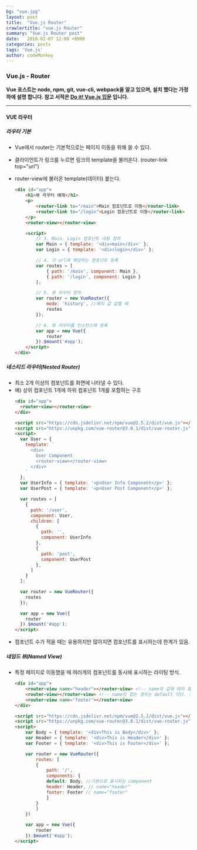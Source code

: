 ```yaml
---
bg: "vue.jpg"
layout: post
title:  "Vue.js Router"
crawlertitle: "vue.js Router"
summary: "Vue.js Router post"
date:   2018-02-07 12:00 +0900
categories: posts
tags: 'Vue.js'
author: codeMonkey
---
```


### Vue.js - Router ###

**Vue 포스트는 node, npm, git, vue-cli, webpack을 알고 있으며, 설치 했다는 가정하에 설명 합니다. 참고 서적은 [Do it! Vue.js 입문](http://www.yes24.com/24/Goods/58206961?Acode=101&) 입니다.**

---

#### VUE 라우터 ####

##### 라우터 기본 #####

- Vue에서 router는 기본적으로는 페이지 이동을 위해 쓸 수 있다.
- 클라이언트가 링크를 누르면 링크의 template을 불러온다. (router-link top="url")
- router-view에 불러온 template(데이터) 붙는다.

	``` html
	<div id="app">
		<h1>뷰 라우터 예제</h1>
		<p>
			<router-link to="/main">Main 컴포넌트로 이동</router-link>
			<router-link to="/login">Login 컴포넌트로 이동</router-link>
		</p>
		<router-view></router-view>

	  	<script>
			// 3. Main. Login 컴포넌트 내용 정의
			var Main = { template: '<div>main</div>' };
			var Login = { template: '<div>login</div>' };

			// 4. 각 url에 해당하는 컴포넌트 등록
			var routes = [
				{ path: '/main', component: Main },
				{ path: '/login', component: Login }
			];

			// 5. 뷰 라우터 정의
			var router = new VueRouter({
				mode: 'history', //해쉬 값 없앨 때
				routes
			});

			// 6. 뷰 라우터를 인스턴스에 등록
			var app = new Vue({
				router
			}).$mount('#app');
		</script>
    </div>
	```

##### 네스티드 라우터(Nested Router) #####
- 최소 2개 이상의 컴포넌트를 화면에 나타낼 수 있다.
- 예) 상위 컴포넌트 1개에 하위 컴포넌트 1개를 포함하는 구조
	``` html
	<div id="app">
      <router-view></router-view>
    </div>

    <script src="https://cdn.jsdelivr.net/npm/vue@2.5.2/dist/vue.js"></script>
    <script src="https://unpkg.com/vue-router@3.0.1/dist/vue-router.js"></script>
    <script>
      var User = {
        template: `
          <div>
            User Component
            <router-view></router-view>
          </div>
        `
      };
      var UserInfo = { template: '<p>User Info Component</p>' };
      var UserPost = { template: '<p>User Post Component</p>' };

      var routes = [
        {
          path: '/user', 
		  component: User,
          children: [
            {
              path: '',
              component: UserInfo
            },
            {
              path: 'post',
              component: UserPost
            },
          ]
        }
      ];

      var router = new VueRouter({
        routes
      });

      var app = new Vue({
        router
      }).$mount('#app');
    </script>
	```
- 컴포넌트 수가 적을 때는 유용하지만 많아지면 컴포넌트를 표시하는데 한계가 있음.

##### 네임드 뷰(Named View) #####

- 특정 페이지로 이동했을 때 여러개의 컴포넌트를 동시에 표시하는 라이팅 방식.
	``` html
	<div id="app">
		<router-view name="header"></router-view> <!-- name의 값에 따라 표현되는 컴포넌트가 달라진다. -->
		<router-view></router-view> <!-- name이 없는 경우는 default 이다. -->
		<router-view name="footer"></router-view>
	</div>

	<script src="https://cdn.jsdelivr.net/npm/vue@2.5.2/dist/vue.js"></script>
	<script src="https://unpkg.com/vue-router@3.0.1/dist/vue-router.js"></script>
	<script>
		var Body = { template: '<div>This is Body</div>' };
		var Header = { template: '<div>This is Header</div>' };
		var Footer = { template: '<div>This is Footer</div>' };

		var router = new VueRouter({
			routes: [
			{
				path: '/',
				components: {
				default: Body, //기본으로 표시되는 component
				header: Header, // name="header"
				footer: Footer // name="footer"
				}
			}
			]
		})

		var app = new Vue({
			router
		}).$mount('#app');
	</script>
	```
